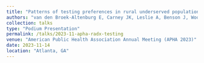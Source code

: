 ```yaml
---
title: "Patterns of testing preferences in rural underserved populations in the United States: Evidence from a discrete choice experiment"
authors: "van den Broek-Altenburg E, Carney JK, Leslie A, Benson J, Woods E, Avila MM, Stein G, Yong J, Fox K, and Gray C"
collection: talks
type: "Podium Presentation"
permalink: /talks/2023-11-apha-radx-testing
venue: "American Public Health Association Annual Meeting (APHA 2023)"
date: 2023-11-14
location: "Atlanta, GA"
---
```

